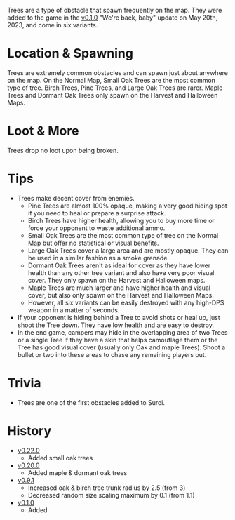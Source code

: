Trees are a type of obstacle that spawn frequently on the map. They were added to the game in the [v0.1.0](https://github.com/HasangerGames/suroi/releases/tag/v0.1.0) "We're back, baby" update on May 20th, 2023, and come in six variants.

# Location & Spawning

Trees are extremely common obstacles and can spawn just about anywhere on the map. On the Normal Map, Small Oak Trees are the most common type of tree. Birch Trees, Pine Trees, and Large Oak Trees are rarer. Maple Trees and Dormant Oak Trees only spawn on the Harvest and Halloween Maps.

# Loot & More

Trees drop no loot upon being broken.

# Tips

- Trees make decent cover from enemies.
  - Pine Trees are almost 100% opaque, making a very good hiding spot if you need to heal or prepare a surprise attack.
  - Birch Trees have higher health, allowing you to buy more time or force your opponent to waste additional ammo.
  - Small Oak Trees are the most common type of tree on the Normal Map but offer no statistical or visual benefits.
  - Large Oak Trees cover a large area and are mostly opaque. They can be used in a similar fashion as a smoke grenade.
  - Dormant Oak Trees aren't as ideal for cover as they have lower health than any other tree variant and also have very poor visual cover. They only spawn on the Harvest and Halloween maps.
  - Maple Trees are much larger and have higher health and visual cover, but also only spawn on the Harvest and Halloween Maps.
  - However, all six variants can be easily destroyed with any high-DPS weapon in a matter of seconds.
- If your opponent is hiding behind a Tree to avoid shots or heal up, just shoot the Tree down. They have low health and are easy to destroy.
- In the end game, campers may hide in the overlapping area of two Trees or a single Tree if they have a skin that helps camouflage them or the Tree has good visual cover (usually only Oak and maple Trees). Shoot a bullet or two into these areas to chase any remaining players out.

# Trivia

- Trees are one of the first obstacles added to Suroi.

# History
- [v0.22.0](https://github.com/HasangerGames/suroi/releases/tag/v0.20.0)
  - Added small oak trees
- [v0.20.0](https://github.com/HasangerGames/suroi/releases/tag/v0.20.0)
  - Added maple & dormant oak trees
- [v0.9.1](https://github.com/HasangerGames/suroi/releases/tag/v0.9.1)
  - Increased oak & birch tree trunk radius by 2.5 (from 3)
  - Decreased random size scaling maximum by 0.1 (from 1.1)
- [v0.1.0](https://github.com/HasangerGames/suroi/releases/tag/v0.1.0)
  - Added
